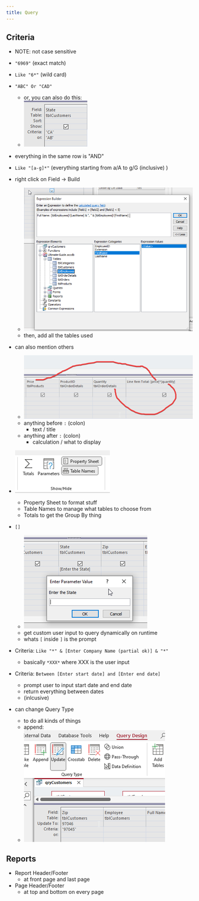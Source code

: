 ```yaml
---
title: Query
---
```


## Criteria

- NOTE: not case sensitive
- `"6969"` (exact match)
- `Like "6*"` (wild card)
- `"ABC" Or "CAD"` 
    - or, you can also do this:
    - ![alt text](image.png)
- everything in the same row is "AND"
- `Like "[a-g]*"` (everything starting from a/A to g/G (inclusive) )

- right click on Field -> Build
    - ![alt text](image-1.png)
    - then, add all the tables used
    

- can also mention others
    - ![alt text](image-2.png)
    - anything before `:` (colon)
        - text / title
    - anything after `:` (colon)
        - calculation / what to display

- ![alt text](image-3.png)
    - Property Sheet to format stuff
    - Table Names to manage what tables to choose from
    - Totals to get the Group By thing

- `[]`
    - ![alt text](image-4.png)
    - get custom user input to query dynamically on runtime
    - whats `[` inside `]` is the prompt 

- Criteria: `Like "*" & [Enter Company Name (partial ok)] & "*"`
    - basically `*XXX*` where XXX is the user input

- Criteria: `Between [Enter start date] and [Enter end date]`
    - prompt user to input start date and end date
    - return everything between dates
    - (inlcusive)

- can change Query Type
    - to do all kinds of things
    - append:
    - ![alt text](image-5.png)

## Reports

- Report Header/Footer
    - at front page and last page
- Page Header/Footer
    - at top and bottom on every page